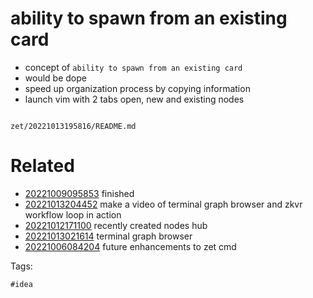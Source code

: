 # ability to spawn from an existing card

- concept of `ability to spawn from an existing card`
- would be dope
- speed up organization process by copying information
- launch vim with 2 tabs open, new and existing nodes

```
```

` zet/20221013195816/README.md `

# Related

- [20221009095853](/zet/20221009095853/README.md) finished
- [20221013204452](/zet/20221013204452/README.md) make a video of terminal graph browser and zkvr workflow loop in action
- [20221012171100](/zet/20221012171100/README.md) recently created nodes hub
- [20221013021614](/zet/20221013021614/README.md) terminal graph browser
- [20221006084204](/zet/20221006084204/README.md) future enhancements to zet cmd

Tags:

    #idea
